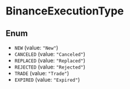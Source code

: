 # BinanceExecutionType

## Enum

* `NEW` (value: `"New"`)
* `CANCELED` (value: `"Canceled"`)
* `REPLACED` (value: `"Replaced"`)
* `REJECTED` (value: `"Rejected"`)
* `TRADE` (value: `"Trade"`)
* `EXPIRED` (value: `"Expired"`)
